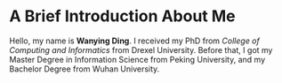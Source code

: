 # A Brief Introduction About Me

Hello, my name is **Wanying Ding**. I received my PhD from *College of Computing and Informatics* from Drexel University. Before that, I got my Master Degree in Information Science from Peking University, and my Bachelor Degree from Wuhan University.

